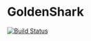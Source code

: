 # GoldenShark

[![Build Status](https://travis-ci.org/jiangtianyu2009/GoldenShark.svg?branch=develop)](https://travis-ci.org/jiangtianyu2009/GoldenShark)